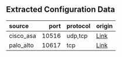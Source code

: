 

## Extracted Configuration Data
| source    |   port | protocol   | origin                                                                                                  |
|:----------|-------:|:-----------|:--------------------------------------------------------------------------------------------------------|
| cisco_asa |  10516 | udp,tcp    | [Link](https://github.com/objectbased/readme-tester/blob/main/syslog-ng/conf.d/integrations/cisco.conf) |
| palo_alto |  10617 | tcp        | [Link](https://github.com/objectbased/readme-tester/blob/main/syslog-ng/conf.d/integrations/palo.conf)  |